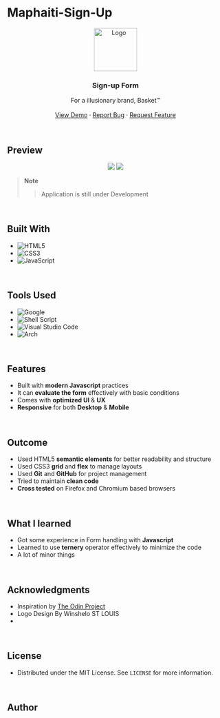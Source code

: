 # Maphaiti-Sign-Up

<!-- PROJECT LOGO -->
<div align="center">
  <a href="https://0xabdulkhalid.github.io/basket-sign-up/">
    <img src="./assets/md-images/cart.png" alt="Logo" width="100">
  </a>

<h3 align="center"><b>Sign-up Form</b></h3>

  <p align="center">
    For a illusionary brand, Basket™
    <br />
    <br />
    <a href="https://0xabdulkhalid.github.io/basket-sign-up/">View Demo</a>
    ·
    <a href="https://github.com/windesigner12/Maphaiti-Sign-Up/issues">Report Bug</a>
    ·
    <a href="https://github.com/windesigner12/Maphaiti-Sign-Up/issues">Request Feature</a>
  </p>
</div>

<br>

<!-- ABOUT THE PROJECT -->
## Preview

<div align="center">
 <img src="./assets/md-images/desktop-preview.png">
 <img src="./assets/md-images/mobile-preview.png">
</div>

> **Note**  
>> Application is still under Development

<br>

## Built With

- ![HTML5](https://img.shields.io/badge/html5-%23E34F26.svg?style=for-the-badge&logo=html5&logoColor=white)   
- ![CSS3](https://img.shields.io/badge/css3-%231572B6.svg?style=for-the-badge&logo=css3&logoColor=white)   
- ![JavaScript](https://img.shields.io/badge/javascript-%23323330.svg?style=for-the-badge&logo=javascript&logoColor=%23F7DF1E)

<br>

## Tools Used

- ![Google](https://img.shields.io/badge/google-4285F4?style=for-the-badge&logo=google&logoColor=white)   
- ![Shell Script](https://img.shields.io/badge/Terminal-%23121011.svg?style=for-the-badge&logo=gnu-bash&logoColor=white)  
- ![Visual Studio Code](https://img.shields.io/badge/Visual%20Studio%20Code-0078d7.svg?style=for-the-badge&logo=visual-studio-code&logoColor=white)  
- ![Arch](https://img.shields.io/badge/Arch%20Linux-1793D1?logo=arch-linux&logoColor=fff&style=for-the-badge)

<br>

## Features

- Built with **modern Javascript** practices
- It can **evaluate the form** effectively with basic conditions
- Comes with **optimized UI** & **UX**
- **Responsive** for both **Desktop** & **Mobile**

<br>

## Outcome

* Used HTML5 **semantic elements** for better readability and structure
* Used CSS3 **grid** and **flex** to manage layouts
* Used **Git** and **GitHub** for project management
* Tried to maintain **clean code**
* **Cross tested** on Firefox and Chromium based browsers

<br>

## What I learned

* Got some experience in Form handling with **Javascript**
* Learned to use **ternery** operator effectively to minimize the code
* A lot of minor things

<br>

<!-- ACKNOWLEDGMENTS -->
## Acknowledgments

* Inspiration by [The Odin Project](https://www.theodinproject.com/)
* Logo Design By Winshelo ST LOUIS
* 

<br>

<!-- LICENSE -->
## License

- Distributed under the MIT License. See `LICENSE` for more information.

<br>

<!-- CONTACT -->
## Author

<div align="center">

<a href="https://www.linkedin.com/in/winshelostlouis/" target="_blank">
</a>

</div>
